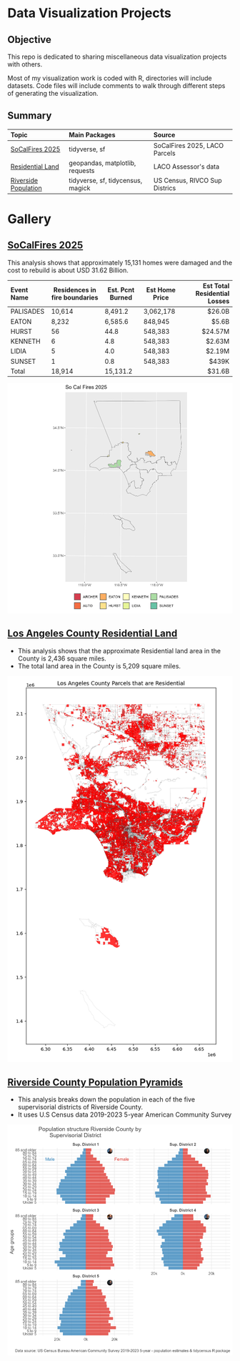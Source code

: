 # Data Visualization Projects

## Objective
This repo is dedicated to sharing miscellaneous data visualization projects with others.

Most of my visualization work is coded with R, directories will include datasets. Code files will include comments to walk through different steps of generating the visualization.

## Summary

| **Topic**                                        | **Main Packages**                     | **Source**                    |
|:-------------------------------------------------|:--------------------------------------|:------------------------------|
| [SoCalFires 2025](./So_Cal_Fires_2025)           | tidyverse, sf                         | SoCalFires 2025, LACO Parcels |
| [Residential Land](./LACO_Residential_Land)      | geopandas, matplotlib, requests       | LACO Assessor's data          |
| [Riverside Population](./Riv_CO_Pop_Pyramids)    | tidyverse, sf, tidycensus, magick     | US Census, RIVCO Sup Districs |


# Gallery

## [SoCalFires 2025](./So_Cal_Fires_2025)

This analysis shows that approximately 15,131 homes were damaged and the cost to rebuild is about USD 31.62 Billion.

|**Event Name**|**Residences in fire boundaries**|**Est. Pcnt Burned**|**Est Home Price**|**Est Total Residential Losses**|
|:-------------|---------------------------------|--------------------|------------------|-------------------------------:|
|PALISADES     |                           10,614|            8,491.2|    3,062,178|                    $26.0B|
|EATON         |                            8,232|            6,585.6|      848,945|                     $5.6B|
|HURST         |                               56|               44.8|      548,383|                   $24.57M|
|KENNETH       |                                6|                4.8|      548,383|                    $2.63M|
|LIDIA         |                                5|                4.0|      548,383|                    $2.19M|
|SUNSET        |                                1|                0.8|      548,383|                     $439K|
|Total         |                           18,914|           15,131.2|             |                    $31.6B|

![Map of SoCal Fires](./So_Cal_Fires_2025/plots/So_Cal_Fires_2025_LACO_SUP_DIST.png)


## [Los Angeles County Residential Land](./LACO_Residential_Land)

- This analysis shows that the approximate Residential land area in the County is 2,436 square miles.
- The total land area in the County is 5,209 square miles.

![Map of Residential Use Areas](./LACO_Residential_Land/output/LACO_Parcels_Disolved.png)


## [Riverside County Population Pyramids](./Riv_CO_Pop_Pyramids)

- This analysis breaks down the population in each of the five supervisorial districts of Riverside County.
- It uses U.S Census data 2019-2023 5-year American Community Survey

![Population Pyramid by Supervisorial District](./Riv_CO_Pop_Pyramids/plots/RIV_CO_POP_PYRM.png)





